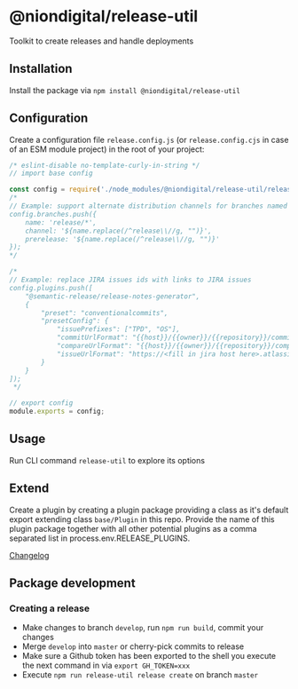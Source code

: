 # @niondigital/release-util

Toolkit to create releases and handle deployments

## Installation

Install the package via `npm install @niondigital/release-util`

## Configuration

Create a configuration file `release.config.js` (or `release.config.cjs` in case of an ESM module project) in the root of your project:

```js
/* eslint-disable no-template-curly-in-string */
// import base config

const config = require('./node_modules/@niondigital/release-util/release.config.base.cjs');
/*
// Example: support alternate distribution channels for branches named release/*
config.branches.push({
	name: 'release/*',
	channel: '${name.replace(/^release\\//g, "")}',
	prerelease: '${name.replace(/^release\\//g, "")}'
});
*/

/*
// Example: replace JIRA issues ids with links to JIRA issues
config.plugins.push([
	"@semantic-release/release-notes-generator",
	{
		"preset": "conventionalcommits",
		"presetConfig": {
			"issuePrefixes": ["TPD", "OS"],
			"commitUrlFormat": "{{host}}/{{owner}}/{{repository}}/commits/{{hash}}",
			"compareUrlFormat": "{{host}}/{{owner}}/{{repository}}/compare/{{currentTag}}%0D{{previousTag}}#diff",
			"issueUrlFormat": "https://<fill in jira host here>.atlassian.net/browse/{{prefix}}{{id}}"
		}
	}
]);
 */

// export config
module.exports = config;

```

## Usage

Run CLI command `release-util` to explore its options

## Extend

Create a plugin by creating a plugin package providing a class as it's default export extending class `base/Plugin` in this repo. Provide the name of this plugin package together with all other potential plugins as a comma separated list in process.env.RELEASE_PLUGINS.

[Changelog](./CHANGELOG.md)

## Package development

### Creating a release
- Make changes to branch `develop`, run `npm run build`, commit your changes
- Merge `develop` into `master` or cherry-pick commits to release
- Make sure a Github token has been exported to the shell you execute the next command in via `export GH_TOKEN=xxx`
- Execute `npm run release-util release create` on branch `master`